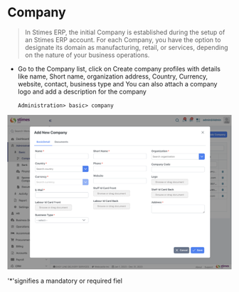 # Company
>In Stimes ERP, the initial Company is established during the setup of an Stimes ERP account. For each Company, you have the option to designate its domain as manufacturing, retail, or services, depending on the nature of your business operations.
- Go to the Company list, click on Create company profiles with details like name, Short name, organization address, Country, Currency, website, contact, business type and You can also attach a company logo and add a description for the company

      Administration> basic> company


![alt text](<../../images/company creation .png>)

 '*'signifies a mandatory or required fiel